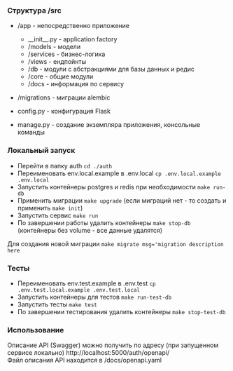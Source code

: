 ### Структура /src

- /app - непосредственно приложение
  - \_\_init__.py - application factory
  - /models - модели
  - /services - бизнес-логика
  - /views - ендпойнты
  - /db - модули с абстракциями для базы данных и редис
  - /core - общие модули
  - /docs - информация по сервису
  
- /migrations - миграции alembic
- config.py - конфигурация Flask
- manage.py - создание экземпляра приложения, консольные команды

### Локальный запуск

- Перейти в папку auth `cd ./auth`
- Переименовать env.local.example в .env.local `cp .env.local.example .env.local`
- Запустить контейнеры postgres и redis при необходимости `make run-db`
- Применить миграции `make upgrade` (если миграций нет - то создать и применить `make init`)
- Запустить сервис `make run`
- По завершении работы удалить контейнеры `make stop-db` (контейнеры без volume - все данные удалятся)

Для создания новой миграции `make migrate msg='migration description here`

### Тесты

- Переименовать env.test.example в .env.test `cp .env.test.local.example .env.test.local`
- Запустить контейнеры для тестов `make run-test-db`
- Запустить тесты `make test`
- По завершении тестирования удалить контейнеры `make stop-test-db`

### Использование
Описание API (Swagger) можно получить по адресу (при запущенном сервисе локально) http://localhost:5000/auth/openapi/  
Файл описания API находится в /docs/openapi.yaml
